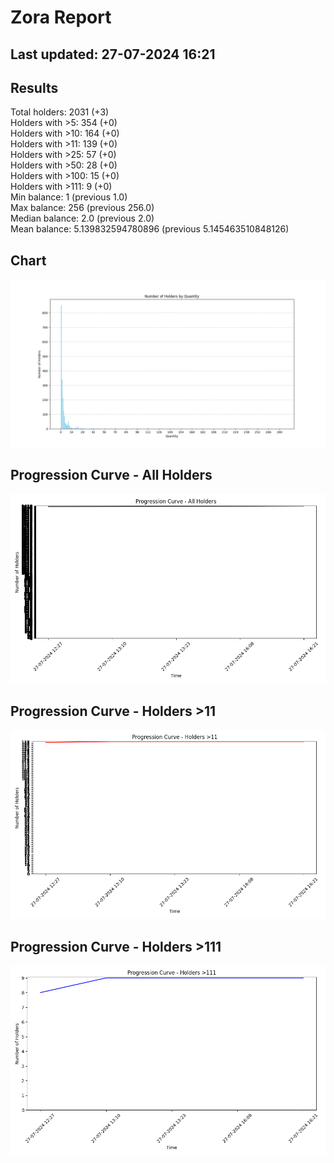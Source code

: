 # Zora Report
## Last updated: 27-07-2024 16:21
## Results
Total holders: 2031 (+3)  
Holders with >5: 354 (+0)  
Holders with >10: 164 (+0)  
Holders with >11: 139 (+0)  
Holders with >25: 57 (+0)  
Holders with >50: 28 (+0)  
Holders with >100: 15 (+0)  
Holders with >111: 9 (+0)  
Min balance: 1 (previous 1.0)  
Max balance: 256 (previous 256.0)  
Median balance: 2.0 (previous 2.0)  
Mean balance: 5.139832594780896 (previous 5.145463510848126)  
## Chart
![Number of Holders by Quantity](holders_by_quantity.png)
## Progression Curve - All Holders
![Progression Curve - All Holders](progression_curve_all.png)
## Progression Curve - Holders >11
![Progression Curve - Holders >11](progression_curve_gt_11.png)
## Progression Curve - Holders >111
![Progression Curve - Holders >111](progression_curve_gt_111.png)
